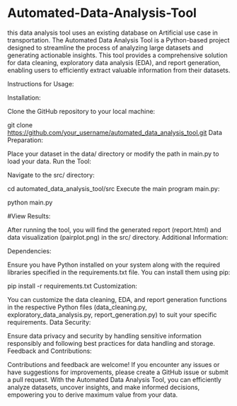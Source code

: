 # Automated-Data-Analysis-Tool
this data analysis tool uses an existing database on Artificial use case in transportation.
The Automated Data Analysis Tool is a Python-based project designed to streamline the process of analyzing large datasets and generating actionable insights. This tool provides a comprehensive solution for data cleaning, exploratory data analysis (EDA), and report generation, enabling users to efficiently extract valuable information from their datasets.

Instructions for Usage:

Installation:

Clone the GitHub repository to your local machine:


git clone https://github.com/your_username/automated_data_analysis_tool.git
Data Preparation:

Place your dataset in the data/ directory or modify the path in main.py to load your data.
Run the Tool:

Navigate to the src/ directory:



cd automated_data_analysis_tool/src
Execute the main program main.py:


python main.py


#View Results:

After running the tool, you will find the generated report (report.html) and data visualization (pairplot.png) in the src/ directory.
Additional Information:

Dependencies:

Ensure you have Python installed on your system along with the required libraries specified in the requirements.txt file. You can install them using pip:


pip install -r requirements.txt
Customization:

You can customize the data cleaning, EDA, and report generation functions in the respective Python files (data_cleaning.py, exploratory_data_analysis.py, report_generation.py) to suit your specific requirements.
Data Security:

Ensure data privacy and security by handling sensitive information responsibly and following best practices for data handling and storage.
Feedback and Contributions:

Contributions and feedback are welcome! If you encounter any issues or have suggestions for improvements, please create a GitHub issue or submit a pull request.
With the Automated Data Analysis Tool, you can efficiently analyze datasets, uncover insights, and make informed decisions, empowering you to derive maximum value from your data.
